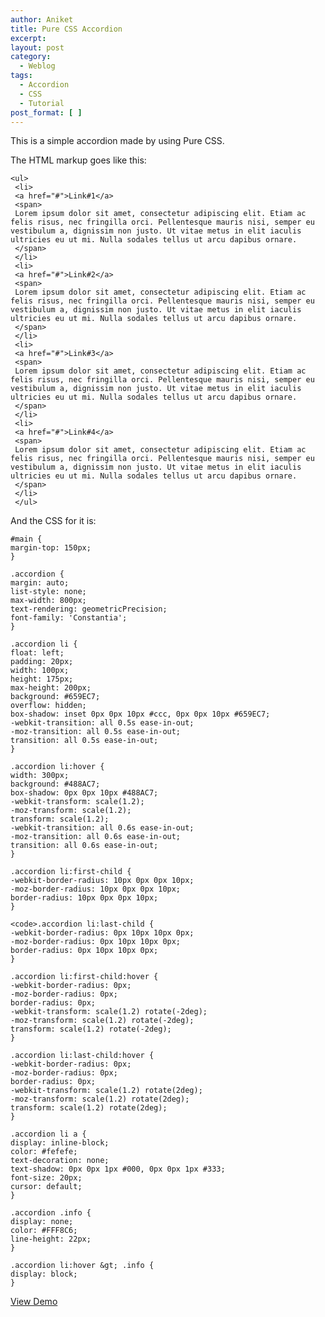 ```yaml
---
author: Aniket
title: Pure CSS Accordion
excerpt:
layout: post
category:
  - Weblog
tags:
  - Accordion
  - CSS
  - Tutorial
post_format: [ ]
---
```

This is a simple accordion made by using Pure CSS.

The HTML markup goes like this:

    <ul>
     <li>
     <a href="#">Link#1</a>
     <span>
     Lorem ipsum dolor sit amet, consectetur adipiscing elit. Etiam ac felis risus, nec fringilla orci. Pellentesque mauris nisi, semper eu vestibulum a, dignissim non justo. Ut vitae metus in elit iaculis ultricies eu ut mi. Nulla sodales tellus ut arcu dapibus ornare.
     </span>
     </li>
     <li>
     <a href="#">Link#2</a>
     <span>
     Lorem ipsum dolor sit amet, consectetur adipiscing elit. Etiam ac felis risus, nec fringilla orci. Pellentesque mauris nisi, semper eu vestibulum a, dignissim non justo. Ut vitae metus in elit iaculis ultricies eu ut mi. Nulla sodales tellus ut arcu dapibus ornare.
     </span>
     </li>
     <li>
     <a href="#">Link#3</a>
     <span>
     Lorem ipsum dolor sit amet, consectetur adipiscing elit. Etiam ac felis risus, nec fringilla orci. Pellentesque mauris nisi, semper eu vestibulum a, dignissim non justo. Ut vitae metus in elit iaculis ultricies eu ut mi. Nulla sodales tellus ut arcu dapibus ornare.
     </span>
     </li>
     <li>
     <a href="#">Link#4</a>
     <span>
     Lorem ipsum dolor sit amet, consectetur adipiscing elit. Etiam ac felis risus, nec fringilla orci. Pellentesque mauris nisi, semper eu vestibulum a, dignissim non justo. Ut vitae metus in elit iaculis ultricies eu ut mi. Nulla sodales tellus ut arcu dapibus ornare.
     </span>
     </li>
     </ul>
    



And the CSS for it is:

    #main {
    margin-top: 150px;
    }
    
    .accordion {
    margin: auto;
    list-style: none;
    max-width: 800px;
    text-rendering: geometricPrecision;
    font-family: 'Constantia';
    }
    
    .accordion li {
    float: left;
    padding: 20px;
    width: 100px;
    height: 175px;
    max-height: 200px;
    background: #659EC7;
    overflow: hidden;
    box-shadow: inset 0px 0px 10px #ccc, 0px 0px 10px #659EC7;
    -webkit-transition: all 0.5s ease-in-out;
    -moz-transition: all 0.5s ease-in-out;
    transition: all 0.5s ease-in-out;
    }
    
    .accordion li:hover {
    width: 300px;
    background: #488AC7;
    box-shadow: 0px 0px 10px #488AC7;
    -webkit-transform: scale(1.2);
    -moz-transform: scale(1.2);
    transform: scale(1.2);
    -webkit-transition: all 0.6s ease-in-out;
    -moz-transition: all 0.6s ease-in-out;
    transition: all 0.6s ease-in-out;
    }
    
    .accordion li:first-child {
    -webkit-border-radius: 10px 0px 0px 10px;
    -moz-border-radius: 10px 0px 0px 10px;
    border-radius: 10px 0px 0px 10px;
    }
    
    <code>.accordion li:last-child {
    -webkit-border-radius: 0px 10px 10px 0px;
    -moz-border-radius: 0px 10px 10px 0px;
    border-radius: 0px 10px 10px 0px;
    }
    
    .accordion li:first-child:hover {
    -webkit-border-radius: 0px;
    -moz-border-radius: 0px;
    border-radius: 0px;
    -webkit-transform: scale(1.2) rotate(-2deg);
    -moz-transform: scale(1.2) rotate(-2deg);
    transform: scale(1.2) rotate(-2deg);
    }
    
    .accordion li:last-child:hover {
    -webkit-border-radius: 0px;
    -moz-border-radius: 0px;
    border-radius: 0px;
    -webkit-transform: scale(1.2) rotate(2deg);
    -moz-transform: scale(1.2) rotate(2deg);
    transform: scale(1.2) rotate(2deg);
    }
    
    .accordion li a {
    display: inline-block;
    color: #fefefe;
    text-decoration: none;
    text-shadow: 0px 0px 1px #000, 0px 0px 1px #333;
    font-size: 20px;
    cursor: default;
    }
    
    .accordion .info {
    display: none;
    color: #FFF8C6;
    line-height: 22px;
    }
    
    .accordion li:hover &gt; .info {
    display: block;
    }

[View Demo][1]

 [1]: https://developer.mozilla.org/en-US/demos/detail/pure-css-accordion/launch "Pure CSS Accordion"